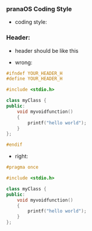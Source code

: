 ### pranaOS Coding Style

- coding style:

### Header:
 - header should be like this

 - wrong:
```c++
#ifndef YOUR_HEADER_H
#define YOUR_HEADER_H

#include <stdio.h>

class myClass {
public:
    void myvoidfunction()
    {
        printf("hello world");
    }
};

#endif
```

- right:
```c++
#pragma once 

#include <stdio.h>

class myClass {
public:
    void myvoidfunction()
    {
        printf("hello world");
    }
};
```